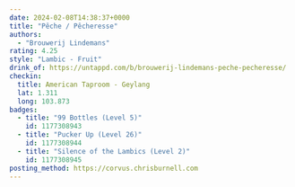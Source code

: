 ```yaml
---
date: 2024-02-08T14:38:37+0000
title: "Pêche / Pêcheresse"
authors:
  - "Brouwerij Lindemans"
rating: 4.25
style: "Lambic - Fruit"
drink_of: https://untappd.com/b/brouwerij-lindemans-peche-pecheresse/
checkin:
  title: American Taproom - Geylang
  lat: 1.311
  long: 103.873
badges:
  - title: "99 Bottles (Level 5)"
    id: 1177308943
  - title: "Pucker Up (Level 26)"
    id: 1177308944
  - title: "Silence of the Lambics (Level 2)"
    id: 1177308945
posting_method: https://corvus.chrisburnell.com
---
```

